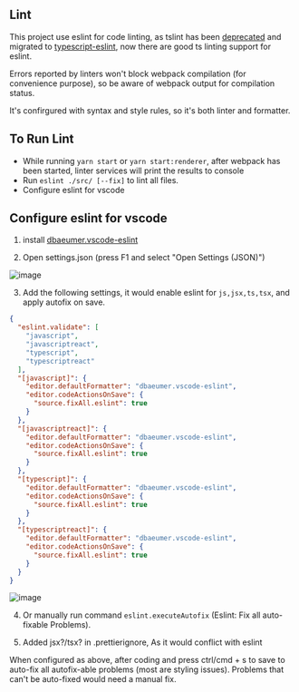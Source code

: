## Lint
This project use eslint for code linting, as tslint has been [deprecated](https://github.com/palantir/tslint) and migrated to [typescript-eslint](https://github.com/typescript-eslint/typescript-eslint), now there are good ts linting support for eslint.

Errors reported by linters won't block webpack compilation (for convenience purpose), so be aware of webpack output for compilation status.

It's confirgured with syntax and style rules, so it's both linter and formatter.

## To Run Lint
- While running `yarn start` or `yarn start:renderer`, after webpack has been started, linter services will print the results to console
- Run `eslint ./src/ [--fix]` to lint all files.
- Configure eslint for vscode

## Configure eslint for vscode
1. install [dbaeumer.vscode-eslint](https://marketplace.visualstudio.com/items?itemName=daeumer.vscode-eslint)

2. Open settings.json (press F1 and select "Open Settings (JSON)")

![image](https://user-images.githubusercontent.com/2271900/129650636-ed4c158d-1343-4f3d-9a5e-7a14801c7d9c.png)

3. Add the following settings, it would enable eslint for `js,jsx,ts,tsx`, and apply autofix on save.

```json
{
  "eslint.validate": [
    "javascript",
    "javascriptreact",
    "typescript",
    "typescriptreact"
  ],
  "[javascript]": {
    "editor.defaultFormatter": "dbaeumer.vscode-eslint",
    "editor.codeActionsOnSave": {
      "source.fixAll.eslint": true
    }
  },
  "[javascriptreact]": {
    "editor.defaultFormatter": "dbaeumer.vscode-eslint",
    "editor.codeActionsOnSave": {
      "source.fixAll.eslint": true
    }
  },
  "[typescript]": {
    "editor.defaultFormatter": "dbaeumer.vscode-eslint",
    "editor.codeActionsOnSave": {
      "source.fixAll.eslint": true
    }
  },
  "[typescriptreact]": {
    "editor.defaultFormatter": "dbaeumer.vscode-eslint",
    "editor.codeActionsOnSave": {
      "source.fixAll.eslint": true
    }
  }
}
```
![image](https://user-images.githubusercontent.com/2271900/129658873-893df9cb-a277-4757-9ab7-d8b5631cad60.png)

4. Or manually run command `eslint.executeAutofix` (Eslint: Fix all auto-fixable Problems).

5. Added jsx?/tsx? in .prettierignore, As it would conflict with eslint

When configured as above, after coding and press ctrl/cmd + s to save to auto-fix all autofix-able problems (most are styling issues). Problems that can't be auto-fixed would need a manual fix.
